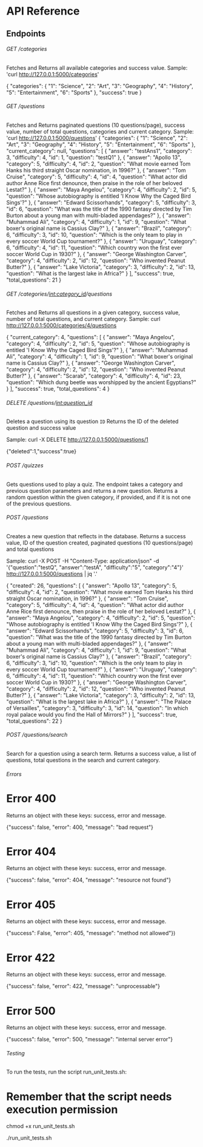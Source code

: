 
# API Reference

## Endpoints 
###### GET /categories

Fetches and Returns all available categories and success value.
Sample: 'curl http://127.0.0.1:5000/categories'

{
  "categories": {
    "1": "Science",
    "2": "Art",
    "3": "Geography",
    "4": "History",
    "5": "Entertainment",
    "6": "Sports"
  },
  "success": true
}

###### GET /questions

Fetches and Returns paginated questions (10 questions/page), success value, number of total questions, categories and current category.
Sample: 'curl http://127.0.0.1:5000/questions'
{
  "categories": {
    "1": "Science",
    "2": "Art",
    "3": "Geography",
    "4": "History",
    "5": "Entertainment",
    "6": "Sports"
  },
  "current_category": null,
  "questions": [
    {
      "answer": "testAns1",
      "category": 3,
      "difficulty": 4,
      "id": 1,
      "question": "testQ1"
    },
    {
      "answer": "Apollo 13",
      "category": 5,
      "difficulty": 4,
      "id": 2,
      "question": "What movie earned Tom Hanks his third straight Oscar nomination, in 1996?"
    },
    {
      "answer": "Tom Cruise",
      "category": 5,
      "difficulty": 4,
      "id": 4,
      "question": "What actor did author Anne Rice first denounce, then praise in the role of her beloved Lestat?"
    },
    {
      "answer": "Maya Angelou",
      "category": 4,
      "difficulty": 2,
      "id": 5,
      "question": "Whose autobiography is entitled 'I Know Why the Caged Bird Sings'?"
    },
    {
      "answer": "Edward Scissorhands",
      "category": 5,
      "difficulty": 3,
      "id": 6,
      "question": "What was the title of the 1990 fantasy directed by Tim Burton about a young man with multi-bladed appendages?"
    },
    {
      "answer": "Muhammad Ali",
      "category": 4,
      "difficulty": 1,
      "id": 9,
      "question": "What boxer's original name is Cassius Clay?"
    },
    {
      "answer": "Brazil",
      "category": 6,
      "difficulty": 3,
      "id": 10,
      "question": "Which is the only team to play in every soccer World Cup tournament?"
    },
    {
      "answer": "Uruguay",
      "category": 6,
      "difficulty": 4,
      "id": 11,
      "question": "Which country won the first ever soccer World Cup in 1930?"
    },
    {
      "answer": "George Washington Carver",
      "category": 4,
      "difficulty": 2,
      "id": 12,
      "question": "Who invented Peanut Butter?"
    },
    {
      "answer": "Lake Victoria",
      "category": 3,
      "difficulty": 2,
      "id": 13,
      "question": "What is the largest lake in Africa?"
    }
  ],
  "success": true,
  "total_questions": 21
}

###### GET /categories/<int:category_id>/questions

Fetches and Returns all questions in a given category, success value, number of total questions, and current category.
Sample: curl http://127.0.0.1:5000/categories/4/questions

{
  "current_category": 4,
  "questions": [
    {
      "answer": "Maya Angelou",
      "category": 4,
      "difficulty": 2,
      "id": 5,
      "question": "Whose autobiography is entitled 'I Know Why the Caged Bird Sings'?"
    },
    {
      "answer": "Muhammad Ali",
      "category": 4,
      "difficulty": 1,
      "id": 9,
      "question": "What boxer's original name is Cassius Clay?"
    },
    {
      "answer": "George Washington Carver",
      "category": 4,
      "difficulty": 2,
      "id": 12,
      "question": "Who invented Peanut Butter?"
    },
    {
      "answer": "Scarab",
      "category": 4,
      "difficulty": 4,
      "id": 23,
      "question": "Which dung beetle was worshipped by the ancient Egyptians?"
    }
  ],
  "success": true,
  "total_questions": 4
}

###### DELETE /questions/<int:question_id>

Deletes a question using its question `ID`
Returns the ID of the deleted question and success value

Sample: curl -X DELETE http://127.0.0.1:5000/questions/1

{"deleted":1,"success":true}

###### POST /quizzes

Gets questions used to play a quiz. The endpoint takes a category and previous question parameters and returns a new question.
Returns a random question within the given category, if provided, and if it is not one of the previous questions.


###### POST /questions

Creates a new question that reflects in the database.
Returns a success value, ID of the question created, paginated questions (10 questions/page) and total questions

Sample: curl -X POST -H "Content-Type: application/json" -d '{"question":"testQ", "answer":"testA", "difficulty":"5", "category":"4"}' http://127.0.0.1:5000/questions | jq '.'

{
  "created": 26,
  "questions": [
    {
      "answer": "Apollo 13",
      "category": 5,
      "difficulty": 4,
      "id": 2,
      "question": "What movie earned Tom Hanks his third straight Oscar nomination, in 1996?"
    },
    {
      "answer": "Tom Cruise",
      "category": 5,
      "difficulty": 4,
      "id": 4,
      "question": "What actor did author Anne Rice first denounce, then praise in the role of her beloved Lestat?"
    },
    {
      "answer": "Maya Angelou",
      "category": 4,
      "difficulty": 2,
      "id": 5,
      "question": "Whose autobiography is entitled 'I Know Why the Caged Bird Sings'?"
    },
    {
      "answer": "Edward Scissorhands",
      "category": 5,
      "difficulty": 3,
      "id": 6,
      "question": "What was the title of the 1990 fantasy directed by Tim Burton about a young man with multi-bladed appendages?"
    },
    {
      "answer": "Muhammad Ali",
      "category": 4,
      "difficulty": 1,
      "id": 9,
      "question": "What boxer's original name is Cassius Clay?"
    },
    {
      "answer": "Brazil",
      "category": 6,
      "difficulty": 3,
      "id": 10,
      "question": "Which is the only team to play in every soccer World Cup tournament?"
    },
    {
      "answer": "Uruguay",
      "category": 6,
      "difficulty": 4,
      "id": 11,
      "question": "Which country won the first ever soccer World Cup in 1930?"
    },
    {
      "answer": "George Washington Carver",
      "category": 4,
      "difficulty": 2,
      "id": 12,
      "question": "Who invented Peanut Butter?"
    },
    {
      "answer": "Lake Victoria",
      "category": 3,
      "difficulty": 2,
      "id": 13,
      "question": "What is the largest lake in Africa?"
    },
    {
      "answer": "The Palace of Versailles",
      "category": 3,
      "difficulty": 3,
      "id": 14,
      "question": "In which royal palace would you find the Hall of Mirrors?"
    }
  ],
  "success": true,
  "total_questions": 22
}

###### POST /questions/search
Search for a question using a search term.
Returns a success value, a list of questions, total questions in the search and current category.

###### Errors
# Error 400
Returns an object with these keys: success, error and message.

{"success": false, "error": 400, "message": "bad request"}

# Error 404
Returns an object with these keys: success, error and message.

{"success": false, "error": 404, "message": "resource not found"}

# Error 405
Returns an object with these keys: success, error and message.

{"success": False, "error": 405, "message": "method not allowed"})

# Error 422
Returns an object with these keys: success, error and message.

{"success": false, "error": 422, "message": "unprocessable"}

# Error 500
Returns an object with these keys: success, error and message.

{"success": false, "error": 500, "message": "internal server error"}

###### Testing
To run the tests, run the script run_unit_tests.sh:

# Remember that the script needs execution permission
chmod +x run_unit_tests.sh

./run_unit_tests.sh